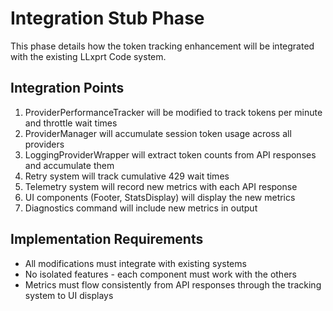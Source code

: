 # Integration Stub Phase

This phase details how the token tracking enhancement will be integrated with the existing LLxprt Code system.

## Integration Points

1. ProviderPerformanceTracker will be modified to track tokens per minute and throttle wait times
2. ProviderManager will accumulate session token usage across all providers
3. LoggingProviderWrapper will extract token counts from API responses and accumulate them
4. Retry system will track cumulative 429 wait times
5. Telemetry system will record new metrics with each API response
6. UI components (Footer, StatsDisplay) will display the new metrics
7. Diagnostics command will include new metrics in output

## Implementation Requirements

- All modifications must integrate with existing systems
- No isolated features - each component must work with the others
- Metrics must flow consistently from API responses through the tracking system to UI displays